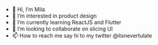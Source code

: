 - 👋 Hi, I’m Mila
- 👀 I’m interested in product design
- 🌱 I’m currently learning ReactJS and Flutter
- 💞️ I’m looking to collaborate on slicing UI
- 📫 How to reach me say hi to my twitter @itsnevertulate

<!---
itsnevertulate/itsnevertulate is a ✨ special ✨ repository because its `README.md` (this file) appears on your GitHub profile.
You can click the Preview link to take a look at your changes.
--->
